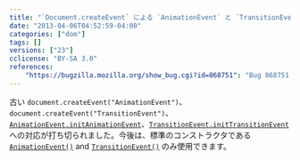 ```yaml
---
title: "`Document.createEvent` による `AnimationEvent` と `TransitionEvent` インスタンスの生成が認められなくなりました"
date: "2013-04-06T04:52:59-04:00"
categories: ["dom"]
tags: []
versions: ["23"]
cclicense: "BY-SA 3.0"
references:
    "https://bugzilla.mozilla.org/show_bug.cgi?id=868751": "Bug 868751 – Remove support for document.createEvent(\"AnimationEvent\"), document.createEvent(\"TransitionEvent\"), AnimationEvent.initAnimationEvent, and TransitionEvent.initTransitionEvent"
---
```

古い `document.createEvent("AnimationEvent")`、`document.createEvent("TransitionEvent")`、[`AnimationEvent.initAnimationEvent`](https://developer.mozilla.org/ja/docs/Web/API/AnimationEvent#initAnimationEvent)、[`TransitionEvent.initTransitionEvent`](https://developer.mozilla.org/ja/docs/Web/API/TransitionEvent#initTransitionEvent) への対応が打ち切られました。今後は、標準のコンストラクタである [`AnimationEvent()`](https://developer.mozilla.org/ja/docs/Web/API/AnimationEvent.AnimationEvent) and [`TransitionEvent()`](https://developer.mozilla.org/ja/docs/Web/API/TransitionEvent.TransitionEvent) のみ使用できます。
